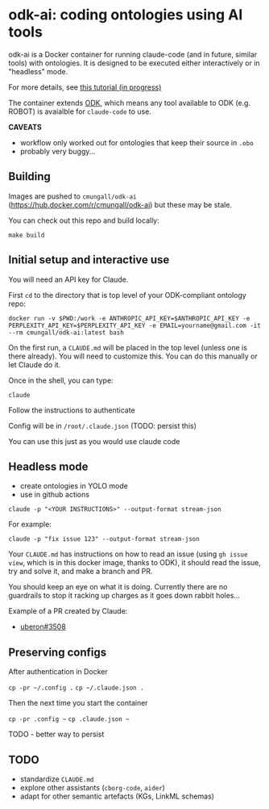 # odk-ai: coding ontologies using AI tools

odk-ai is a Docker container for running claude-code (and in future, similar tools) with ontologies.
It is designed to be executed either interactively or in "headless" mode.

For more details, see [this tutorial (in progress)](https://docs.google.com/presentation/d/1_ciRsRqs0hDtjcFBwZ9UhQhiQ3tlB_dOfQVEp5QR8LU/edit?slide=id.g24560ef6bb7_0_84#slide=id.g24560ef6bb7_0_84)

The container extends [ODK](https://github.com/INCATools/ontology-development-kit/), which means any tool available to ODK (e.g. ROBOT) is avaialble for `claude-code` to use.

__CAVEATS__

* workflow only worked out for ontologies that keep their source in `.obo`
* probably very buggy...

## Building

Images are pushed to `cmungall/odk-ai` (https://hub.docker.com/r/cmungall/odk-ai) but these may be stale. 

You can check out this repo and build locally:

`make build`

## Initial setup and interactive use

You will need an API key for Claude.

First `cd` to the directory that is top level of your ODK-compliant ontology repo:

`docker run -v $PWD:/work -e ANTHROPIC_API_KEY=$ANTHROPIC_API_KEY -e PERPLEXITY_API_KEY=$PERPLEXITY_API_KEY -e EMAIL=yourname@gmail.com -it --rm cmungall/odk-ai:latest bash`

On the first run, a `CLAUDE.md` will be placed in the top level (unless one is there already). You will need to customize this. You can do this manually or let Claude do it. 

Once in the shell, you can type:

```
claude
```

Follow the instructions to authenticate

Config will be in `/root/.claude.json` (TODO: persist this)

You can use this just as you would use claude code

## Headless mode

- create ontologies in YOLO mode
- use in github actions

`claude -p "<YOUR INSTRUCTIONS>" --output-format stream-json`

For example:

`claude -p "fix issue 123" --output-format stream-json`

Your `CLAUDE.md` has instructions on how to read an issue (using `gh issue view`, which is in this docker image, thanks to ODK), it should read the issue, try and solve it, and make a branch and PR.

You should keep an eye on what it is doing. Currently there are no guardrails to stop it racking up charges as it goes down rabbit holes...

Example of a PR created by Claude:

* [uberon#3508](https://github.com/obophenotype/uberon/pull/3508)

## Preserving configs

After authentication in Docker

`cp -pr ~/.config .`
`cp ~/.claude.json .`

Then the next time you start the container

`cp -pr .config ~`
`cp .claude.json ~`

TODO - better way to persist

## TODO

- standardize `CLAUDE.md`
- explore other assistants (`cborg-code`, `aider`)
- adapt for other semantic artefacts (KGs, LinkML schemas)
